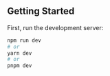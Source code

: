 

## Getting Started

First, run the development server:

```bash
npm run dev
# or
yarn dev
# or
pnpm dev
```



